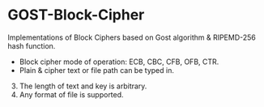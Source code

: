 # GOST-Block-Cipher

Implementations of Block Ciphers based on Gost algorithm &amp; RIPEMD-256 hash function.


* Block cipher mode of operation: ECB, CBC, CFB, OFB, CTR.
* Plain & cipher text or file path can be typed in.
3. The length of text and key is arbitrary.
4. Any format of file is supported.


